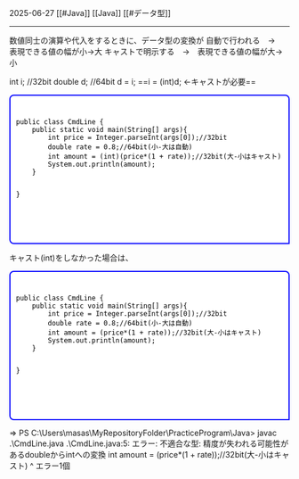 2025-06-27
[[#Java]]
[[Java]]
[[#データ型]]

---
数値同士の演算や代入をするときに、データ型の変換が
	自動で行われる　→　表現できる値の幅が小→大
	キャストで明示する　→　表現できる値の幅が大→小

int i;  //32bit
double d;  //64bit
d = i;
==i = (int)d;  ←キャストが必要==

<div style="
  border: 2px solid blue;
  background-color: white;
  padding: 10px; 
  border-radius: 8px 8px 0px 8px;
  color: black;
  font-family: monospace;
  white-space: pre;
">
<pre><code>public class CmdLine {
    public static void main(String[] args){
        int price = Integer.parseInt(args[0]);//32bit
        double rate = 0.8;//64bit(小-大は自動)
        int amount = (int)(price*(1 + rate));//32bit(大-小はキャスト)
        System.out.println(amount);
    }

}

</code></pre>
</div>

キャスト(int)をしなかった場合は、
<div style="
  border: 2px solid blue;
  background-color: white;
  padding: 10px; 
  border-radius: 8px 8px 0px 8px;
  color: black;
  font-family: monospace;
  white-space: pre;
">
<pre><code>public class CmdLine {
    public static void main(String[] args){
        int price = Integer.parseInt(args[0]);//32bit
        double rate = 0.8;//64bit(小-大は自動)
        int amount = (price*(1 + rate));//32bit(大-小はキャスト)
        System.out.println(amount);
    }

}

</code></pre>
</div>

=>
PS C:\Users\masas\MyRepositoryFolder\PracticeProgram\Java> javac .\CmdLine.java
.\CmdLine.java:5: エラー: 不適合な型: 精度が失われる可能性があるdoubleからintへの変換
        int amount = (price*(1 + rate));//32bit(大-小はキャスト)
                           ^
エラー1個